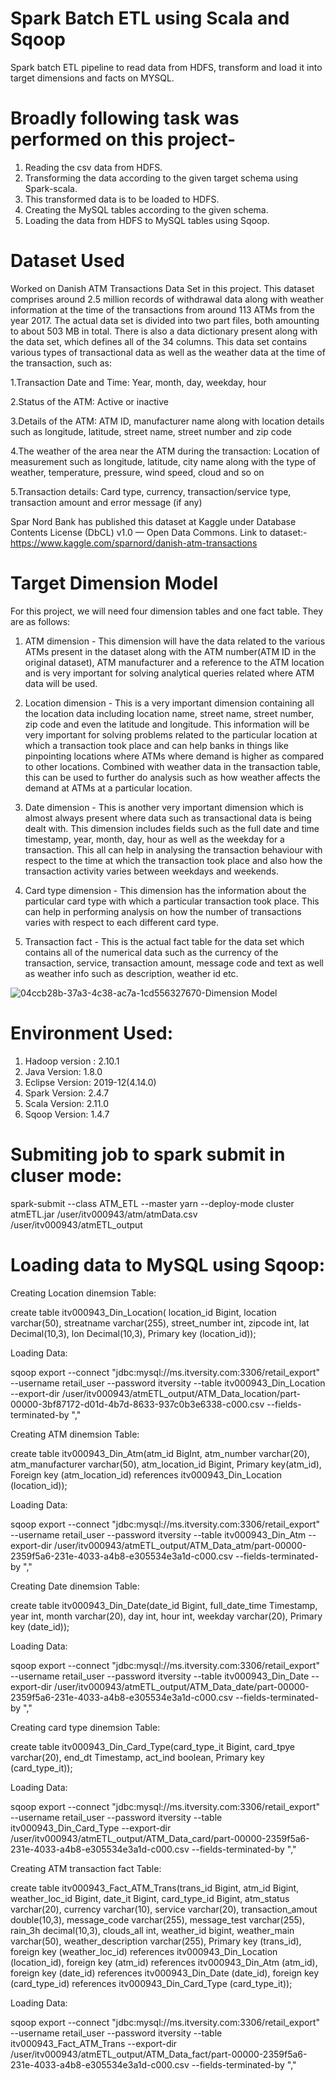 # Spark Batch ETL using Scala and Sqoop
 Spark batch ETL pipeline to read data from HDFS, transform and load it into target dimensions and facts on MYSQL.
 
 # Broadly following task was performed on this project-
 1. Reading the csv data from HDFS.
 2. Transforming the data according to the given target schema using Spark-scala. 
 3. This transformed data is to be loaded to HDFS.
 4. Creating the MySQL tables according to the given schema.
 5. Loading the data from HDFS to MySQL tables using Sqoop.

# Dataset Used
Worked on Danish ATM Transactions Data Set in this project.
This dataset comprises around 2.5 million records of withdrawal data along with weather information at the time of the transactions from around 113 ATMs from the year 2017.
The actual data set is divided into two part files, both amounting to about 503 MB in total. 
There is also a data dictionary present along with the data set, which defines all of the 34 columns.
This data set contains various types of transactional data as well as the weather data at the time of the transaction, such as:

1.Transaction Date and Time: Year, month, day, weekday, hour

2.Status of the ATM: Active or inactive

3.Details of the ATM: ATM ID, manufacturer name along with location details such as longitude, latitude, street name, street number and zip code

4.The weather of the area near the ATM during the transaction: Location of measurement such as longitude, latitude, city name along with the type of weather, 
temperature, pressure, wind speed, cloud and so on

5.Transaction details: Card type, currency, transaction/service type, transaction amount and error message (if any)

Spar Nord Bank has published this dataset at Kaggle under Database Contents License (DbCL) v1.0 — Open Data Commons.
Link to dataset:- https://www.kaggle.com/sparnord/danish-atm-transactions

# Target Dimension Model
For this project, we will need four dimension tables and one fact table. They are as follows:
1. ATM dimension - This dimension will have the data related to the various ATMs present in the dataset along with the ATM number(ATM ID in the original dataset), ATM manufacturer and a reference to the ATM location and is very important for solving analytical queries related where ATM data will be used.

2. Location dimension - This is a very important dimension containing all the location data including location name, street name, street number, zip code and even the latitude and longitude. This information will be very important for solving problems related to the particular location at which a transaction took place and can help banks in things like pinpointing locations where ATMs where demand is higher as compared to other locations. Combined with weather data in the transaction table, this can be used to further do analysis such as how weather affects the demand at ATMs at a particular location.

3. Date dimension - This is another very important dimension which is almost always present where data such as transactional data is being dealt with. This dimension includes fields such as the full date and time timestamp, year, month, day, hour as well as the weekday for a transaction. This all can help in analysing the transaction behaviour with respect to the time at which the transaction took place and also how the transaction activity varies between weekdays and weekends.

 4. Card type dimension - This dimension has the information about the particular card type with which a particular transaction took place. This can help in performing analysis on how the number of transactions varies with respect to each different card type.
 
 5. Transaction fact - This is the actual fact table for the data set which contains all of the numerical data such as the currency of the transaction, service, transaction amount, message code and text as well as weather info such as description, weather id etc.
 
 ![04ccb28b-37a3-4c38-ac7a-1cd556327670-Dimension Model](https://user-images.githubusercontent.com/30123312/147868891-138d700c-d63b-4d9b-8257-fb63ba1e3b49.jpg)
 
 
# Environment Used:
1. Hadoop version : 2.10.1
2. Java Version: 1.8.0
3. Eclipse Version: 2019-12(4.14.0)
4. Spark Version: 2.4.7
5. Scala Version: 2.11.0
6. Sqoop Version: 1.4.7

# Submiting job to spark submit in cluser mode:
spark-submit --class ATM_ETL --master yarn --deploy-mode cluster atmETL.jar /user/itv000943/atm/atmData.csv /user/itv000943/atmETL_output

# Loading data to MySQL using Sqoop:
Creating Location dinemsion Table:

create table itv000943_Din_Location( location_id Bigint, location varchar(50), streatname varchar(255), street_number int, zipcode int, lat Decimal(10,3), lon Decimal(10,3), Primary key (location_id));
    
Loading Data: 

sqoop export --connect "jdbc:mysql://ms.itversity.com:3306/retail_export" --username retail_user --password itversity --table itv000943_Din_Location --export-dir /user/itv000943/atmETL_output/ATM_Data_location/part-00000-3bf87172-d01d-4b7d-8633-937c0b3e6338-c000.csv --fields-terminated-by ","

Creating ATM dinemsion Table:

create table itv000943_Din_Atm(atm_id BigInt, atm_number varchar(20), atm_manufacturer varchar(50), atm_location_id Bigint, Primary key(atm_id), Foreign key (atm_location_id) references itv000943_Din_Location (location_id));

Loading Data:

sqoop export --connect "jdbc:mysql://ms.itversity.com:3306/retail_export" --username retail_user --password itversity --table itv000943_Din_Atm --export-dir /user/itv000943/atmETL_output/ATM_Data_atm/part-00000-2359f5a6-231e-4033-a4b8-e305534e3a1d-c000.csv --fields-terminated-by ","


Creating Date dinemsion Table:

create table itv000943_Din_Date(date_id Bigint, full_date_time Timestamp, year int, month varchar(20), day int, hour int, weekday varchar(20), Primary key (date_id));

Loading Data:

sqoop export --connect "jdbc:mysql://ms.itversity.com:3306/retail_export" --username retail_user --password itversity --table itv000943_Din_Date --export-dir /user/itv000943/atmETL_output/ATM_Data_date/part-00000-2359f5a6-231e-4033-a4b8-e305534e3a1d-c000.csv --fields-terminated-by ","

Creating card type dinemsion Table:

create table itv000943_Din_Card_Type(card_type_it Bigint, card_tpye varchar(20), end_dt Timestamp, act_ind boolean, Primary key (card_type_it));

Loading Data:

sqoop export --connect "jdbc:mysql://ms.itversity.com:3306/retail_export" --username retail_user --password itversity --table itv000943_Din_Card_Type --export-dir /user/itv000943/atmETL_output/ATM_Data_card/part-00000-2359f5a6-231e-4033-a4b8-e305534e3a1d-c000.csv --fields-terminated-by ","

Creating ATM transaction fact Table:

create table itv000943_Fact_ATM_Trans(trans_id Bigint, atm_id Bigint, weather_loc_id Bigint, date_it Bigint, card_type_id Bigint, atm_status varchar(20), currency varchar(10), service varchar(20), transaction_amout double(10,3), message_code varchar(255), message_test varchar(255), rain_3h decimal(10,3), clouds_all int, weather_id bigint, weather_main varchar(50), weather_description varchar(255), Primary key (trans_id), foreign key (weather_loc_id) references itv000943_Din_Location (location_id), foreign key (atm_id) references itv000943_Din_Atm (atm_id), foreign key (date_id) references itv000943_Din_Date (date_id), foreign key (card_type_id) references itv000943_Din_Card_Type (card_type_it));

Loading Data:

sqoop export --connect "jdbc:mysql://ms.itversity.com:3306/retail_export" --username retail_user --password itversity --table itv000943_Fact_ATM_Trans --export-dir /user/itv000943/atmETL_output/ATM_Data_fact/part-00000-2359f5a6-231e-4033-a4b8-e305534e3a1d-c000.csv --fields-terminated-by ","
